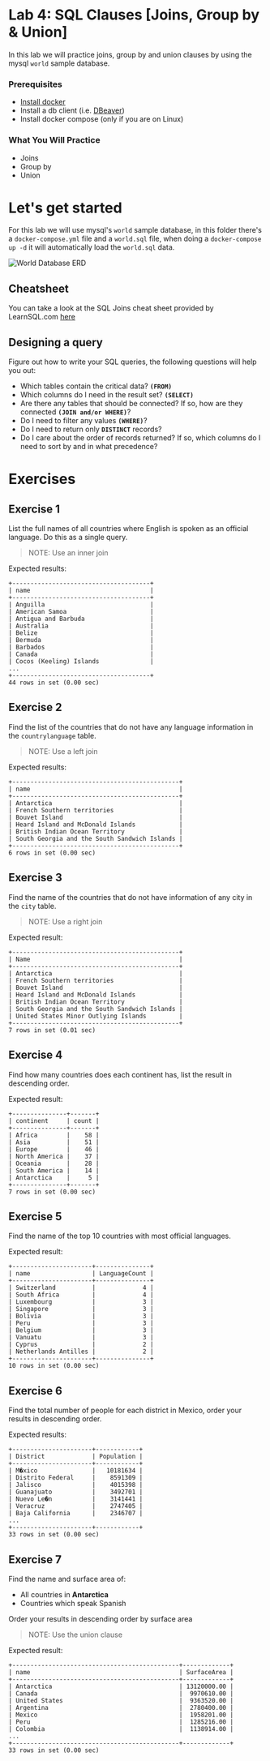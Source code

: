 # Lab 4: SQL Clauses [Joins, Group by & Union]

In this lab we will practice joins, group by and union clauses by using the mysql `world` sample database. 

### Prerequisites
* [Install docker](https://docs.docker.com/engine/install/) 
* Install a db client (i.e. [DBeaver](https://dbeaver.io/download/)) 
* Install docker compose (only if you are on Linux)

### What You Will Practice
- Joins
- Group by
- Union

# Let's get started
For this lab we will use mysql's `world` sample database, in this folder there's a `docker-compose.yml` file 
and a `world.sql` file, when doing a `docker-compose up -d` it will automatically load the `world.sql` data. 

![World Database ERD](documentation_images/world_erd.png)

## Cheatsheet

You can take a look at the SQL Joins cheat sheet  provided by LearnSQL.com [here](documentation_images/joins-cheat-sheet-a4.pdf)

## Designing a query 

Figure out how to write your SQL queries, the following questions will help you out: 

* Which tables contain the critical data? **`(FROM)`**
* Which columns do I need in the result set? **`(SELECT)`**
* Are there any tables that should be connected? If so, how are they connected **`(JOIN and/or WHERE)`**?
* Do I need to filter any values **`(WHERE)`**?
* Do I need to return only **`DISTINCT`** records?
* Do I care about the order of records returned? If so, which columns do I need to sort by and in what precedence?

# Exercises

## Exercise 1
List the full names of all countries where English is spoken as an official language. Do this as a single query.

> NOTE: Use an inner join

Expected results: 
```commandline
+--------------------------------------+
| name                                 |
+--------------------------------------+
| Anguilla                             |
| American Samoa                       |
| Antigua and Barbuda                  |
| Australia                            |
| Belize                               |
| Bermuda                              |
| Barbados                             |
| Canada                               |
| Cocos (Keeling) Islands              |
...
+--------------------------------------+
44 rows in set (0.00 sec)
```
 
## Exercise 2

Find the list of the countries that do not have any language information in the `countrylanguage` table. 

> NOTE: Use a left join 

Expected results: 
```commandline
+----------------------------------------------+
| name                                         |
+----------------------------------------------+
| Antarctica                                   |
| French Southern territories                  |
| Bouvet Island                                |
| Heard Island and McDonald Islands            |
| British Indian Ocean Territory               |
| South Georgia and the South Sandwich Islands |
+----------------------------------------------+
6 rows in set (0.00 sec)
```

## Exercise 3

Find the name of the countries that do not have information of any city in the `city` table.

> NOTE: Use a right join 

Expected result: 

```commandline
+----------------------------------------------+
| Name                                         |
+----------------------------------------------+
| Antarctica                                   |
| French Southern territories                  |
| Bouvet Island                                |
| Heard Island and McDonald Islands            |
| British Indian Ocean Territory               |
| South Georgia and the South Sandwich Islands |
| United States Minor Outlying Islands         |
+----------------------------------------------+
7 rows in set (0.01 sec)
```

## Exercise 4

Find how many countries does each continent has, list the result in descending order.

Expected result: 
```commandline
+---------------+-------+
| continent     | count |
+---------------+-------+
| Africa        |    58 |
| Asia          |    51 |
| Europe        |    46 |
| North America |    37 |
| Oceania       |    28 |
| South America |    14 |
| Antarctica    |     5 |
+---------------+-------+
7 rows in set (0.00 sec)
```

## Exercise 5

Find the name of the top 10 countries with most official languages. 

Expected result: 
```commandline
+----------------------+---------------+
| name                 | LanguageCount |
+----------------------+---------------+
| Switzerland          |             4 |
| South Africa         |             4 |
| Luxembourg           |             3 |
| Singapore            |             3 |
| Bolivia              |             3 |
| Peru                 |             3 |
| Belgium              |             3 |
| Vanuatu              |             3 |
| Cyprus               |             2 |
| Netherlands Antilles |             2 |
+----------------------+---------------+
10 rows in set (0.00 sec)
```

## Exercise 6

Find the total number of people for each district in Mexico, order your results in descending order. 

Expected results: 
```commandline
+----------------------+------------+
| District             | Population |
+----------------------+------------+
| M�xico               |   10181634 |
| Distrito Federal     |    8591309 |
| Jalisco              |    4015398 |
| Guanajuato           |    3492701 |
| Nuevo Le�n           |    3141441 |
| Veracruz             |    2747405 |
| Baja California      |    2346707 |
...
+----------------------+------------+
33 rows in set (0.00 sec)
```

## Exercise 7

Find the name and surface area of:

* All countries in **Antarctica** 
* Countries which speak Spanish

Order your results in descending order by surface area 

> NOTE: Use the union clause 

Expected result: 
``` commandline
+----------------------------------------------+-------------+
| name                                         | SurfaceArea |
+----------------------------------------------+-------------+
| Antarctica                                   | 13120000.00 |
| Canada                                       |  9970610.00 |
| United States                                |  9363520.00 |
| Argentina                                    |  2780400.00 |
| Mexico                                       |  1958201.00 |
| Peru                                         |  1285216.00 |
| Colombia                                     |  1138914.00 |
...
+----------------------------------------------+-------------+
33 rows in set (0.00 sec)

```